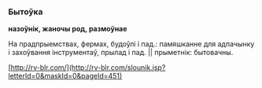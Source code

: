 ### Бытоўка
**назоўнік, жаночы род, размоўнае**

На прадпрыемствах, фермах, будоўлі і пад.: памяшканне для адпачынку і захоўвання інструментаў, прылад і пад. || прыметнік: бытовачны.

<a rel="author">[http://rv-blr.com/](http://rv-blr.com/slounik.jsp?letterId=0&maskId=0&pageId=451)</a>
